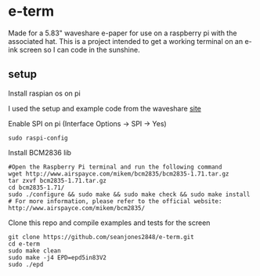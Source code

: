 # e-term

Made for a 5.83" waveshare e-paper for use on a raspberry pi with the associated hat.
This is a project intended to get a working terminal on an e-ink screen so I can code in the sunshine.

## setup

Install raspian os on pi

I used the setup and example code from the waveshare [site](https://www.waveshare.com/wiki/5.83inch_e-Paper_HAT_Manual#Working_With_Raspberry_Pi)

Enable SPI on pi (Interface Options -> SPI -> Yes)
```
sudo raspi-config
```

Install BCM2836 lib

```
#Open the Raspberry Pi terminal and run the following command
wget http://www.airspayce.com/mikem/bcm2835/bcm2835-1.71.tar.gz
tar zxvf bcm2835-1.71.tar.gz
cd bcm2835-1.71/
sudo ./configure && sudo make && sudo make check && sudo make install
# For more information, please refer to the official website: http://www.airspayce.com/mikem/bcm2835/
```

Clone this repo and compile examples and tests for the screen
```
git clone https://github.com/seanjones2848/e-term.git
cd e-term
sudo make clean
sudo make -j4 EPD=epd5in83V2
sudo ./epd
```
